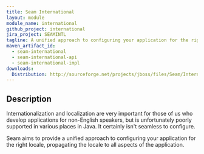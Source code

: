 ```yaml
---
title: Seam International
layout: module
module_name: international
github_project: international
jira_project: SEAMINTL
tagline: A unified approach to configuring your application for the right language and locale, propagating them to all parts of the application. 
maven_artifact_id: 
  - seam-international
  - seam-international-api
  - seam-international-impl
downloads:
  Distribution: http://sourceforge.net/projects/jboss/files/Seam/International/3.0.0.Final/seam-international-3.0.0.Final.zip/download
---
```

## Description
Internationalization and localization are very important for those of us who develop applications for non-English speakers, 
but is unfortunately poorly supported in various places in Java. It certainly isn't seamless to configure.

Seam aims to provide a unified approach to configuring your application for the right locale, propagating the locale to all 
aspects of the application.
